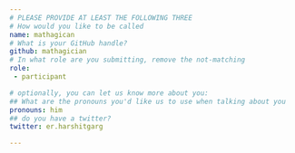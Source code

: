 ```yaml
---
# PLEASE PROVIDE AT LEAST THE FOLLOWING THREE
# How would you like to be called
name: mathagican
# What is your GitHub handle?
github: mathagician
# In what role are you submitting, remove the not-matching
role:
 - participant

# optionally, you can let us know more about you:
## What are the pronouns you'd like us to use when talking about you
pronouns: him
## do you have a twitter?
twitter: er.harshitgarg

---
```

